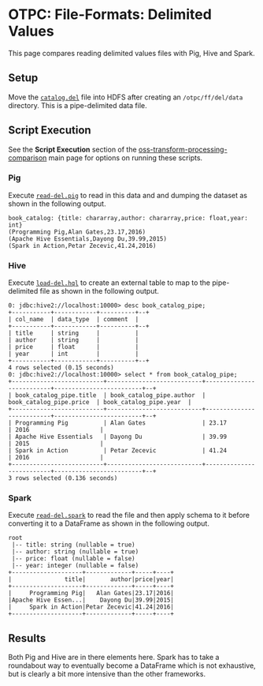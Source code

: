 # OTPC: File-Formats: Delimited Values

This page compares reading delimited values files with Pig, Hive and Spark.  


## Setup

Move the [`catalog.del`](catalog.del) file into HDFS after creating an `/otpc/ff/del/data` directory.  This is a pipe-delimited data file.

## Script Execution

See the **Script Execution** section of the [oss-transform-processing-comparison](../../README.md#script-execution) main page for options on running these scripts.

### Pig

Execute [`read-del.pig`](read-del.pig) to read in this data and and dumping the dataset as shown in the following output.

```
book_catalog: {title: chararray,author: chararray,price: float,year: int}
(Programming Pig,Alan Gates,23.17,2016)
(Apache Hive Essentials,Dayong Du,39.99,2015)
(Spark in Action,Petar Zecevic,41.24,2016)
```

### Hive

Execute [`load-del.hql`](load-del.hql) to create an external table to map to the pipe-delimited file as shown in the following output.

```
0: jdbc:hive2://localhost:10000> desc book_catalog_pipe;
+-----------+------------+----------+--+
| col_name  | data_type  | comment  |
+-----------+------------+----------+--+
| title     | string     |          |
| author    | string     |          |
| price     | float      |          |
| year      | int        |          |
+-----------+------------+----------+--+
4 rows selected (0.15 seconds)
0: jdbc:hive2://localhost:10000> select * from book_catalog_pipe;
+--------------------------+---------------------------+--------------------------+-------------------------+--+
| book_catalog_pipe.title  | book_catalog_pipe.author  | book_catalog_pipe.price  | book_catalog_pipe.year  |
+--------------------------+---------------------------+--------------------------+-------------------------+--+
| Programming Pig          | Alan Gates                | 23.17                    | 2016                    |
| Apache Hive Essentials   | Dayong Du                 | 39.99                    | 2015                    |
| Spark in Action          | Petar Zecevic             | 41.24                    | 2016                    |
+--------------------------+---------------------------+--------------------------+-------------------------+--+
3 rows selected (0.136 seconds)
```

### Spark

Execute [`read-del.spark`](read-del.spark) to read the file and then apply schema to it before converting it to a DataFrame as shown in the following output.

```
root
 |-- title: string (nullable = true)
 |-- author: string (nullable = true)
 |-- price: float (nullable = false)
 |-- year: integer (nullable = false)
+--------------------+-------------+-----+----+
|               title|       author|price|year|
+--------------------+-------------+-----+----+
|     Programming Pig|   Alan Gates|23.17|2016|
|Apache Hive Essen...|    Dayong Du|39.99|2015|
|     Spark in Action|Petar Zecevic|41.24|2016|
+--------------------+-------------+-----+----+
```

## Results

Both Pig and Hive are in there elements here.  Spark has to take a roundabout way to eventually become a DataFrame which is not exhaustive, but is clearly a bit more intensive than the other frameworks.
